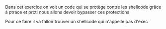 Dans cet exercice on voit un code qui se protège contre les shellcode grâce à ptrace et prctl nous allons devoir bypasser ces protections 

Pour ce faire il va falloir trouver un shellcode qui n'appelle pas d'exec